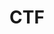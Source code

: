 ---
title: CTF
description: Anything related to CTF will fall under this category
image:

# Badge style
style:
    background: "#f7395c"
    color: "#fff"
---